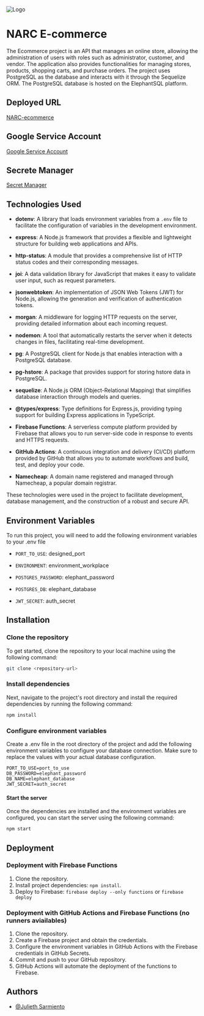 
![Logo]([https://firebasestorage.googleapis.com/v0/b/narc-e-commerce.appspot.com/o/NARC-e-commerce-logo-white.png?alt=media&token=1eae9c91-2b13-4ce9-bbc5-c33c4c936435](https://firebasestorage.googleapis.com/v0/b/narc-e-commerce.appspot.com/o/NARC-e-commerce-Logo-transparent.png?alt=media&token=7685ddbf-bd31-45eb-8d62-4f479a43ad99))


# NARC E-commerce

The Ecommerce project is an API that manages an online store, allowing the administration of users with roles such as administrator, customer, and vendor. The application also provides functionalities for managing stores, products, shopping carts, and purchase orders. The project uses PostgreSQL as the database and interacts with it through the Sequelize ORM. The PostgreSQL database is hosted on the ElephantSQL platform.

## Deployed URL 

[NARC-ecommerce](https://narc-ecommerce.lat)

## Google Service Account

[Google Service Account](https://console.cloud.google.com/iam-admin/serviceaccounts/details/101832751034889941786/keys?hl=es&project=narc-e-commerce)


## Secrete Manager

[Secret Manager](https://console.cloud.google.com/security/secret-manager?hl=es&project=narc-e-commerce)

## Technologies Used

- **dotenv**: A library that loads environment variables from a `.env` file to facilitate the configuration of variables in the development environment.

- **express**: A Node.js framework that provides a flexible and lightweight structure for building web applications and APIs.

- **http-status**: A module that provides a comprehensive list of HTTP status codes and their corresponding messages.

- **joi**: A data validation library for JavaScript that makes it easy to validate user input, such as request parameters.

- **jsonwebtoken**: An implementation of JSON Web Tokens (JWT) for Node.js, allowing the generation and verification of authentication tokens.

- **morgan**: A middleware for logging HTTP requests on the server, providing detailed information about each incoming request.

- **nodemon**: A tool that automatically restarts the server when it detects changes in files, facilitating real-time development.

- **pg**: A PostgreSQL client for Node.js that enables interaction with a PostgreSQL database.

- **pg-hstore**: A package that provides support for storing hstore data in PostgreSQL.

- **sequelize**: A Node.js ORM (Object-Relational Mapping) that simplifies database interaction through models and queries.

- **@types/express**: Type definitions for Express.js, providing typing support for building Express applications in TypeScript.

- **Firebase Functions**: A serverless compute platform provided by Firebase that allows you to run server-side code in response to events and HTTPS requests.

- **GitHub Actions**: A continuous integration and delivery (CI/CD) platform provided by GitHub that allows you to automate workflows and build, test, and deploy your code.

- **Namecheap**: A domain name registered and managed through Namecheap, a popular domain registrar.

These technologies were used in the project to facilitate development, database management, and the construction of a robust and secure API.


## Environment Variables

To run this project, you will need to add the following environment variables to your .env file

- `PORT_TO_USE`: designed_port
- `ENVIRONMENT`: environment_workplace

- `POSTGRES_PASSWORD`: elephant_password
- `POSTGRES_DB`: elephant_database

- `JWT_SECRET`: auth_secret


## Installation

### Clone the repository
To get started, clone the repository to your local machine using the following command:

```bash
git clone <repository-url>
```

### Install dependencies
Next, navigate to the project's root directory and install the required dependencies by running the following command:

```bash
npm install
```
### Configure environment variables 
Create a .env file in the root directory of the project and add the following environment variables to configure your database connection. Make sure to replace the values with your actual database configuration.

```shell
PORT_TO_USE=port_to_use
DB_PASSWORD=elephant_password
DB_NAME=elephant_database
JWT_SECRET=auth_secret
```
#### Start the server
Once the dependencies are installed and the environment variables are configured, you can start the server using the following command:

```bash
npm start
```

## Deployment

### Deployment with Firebase Functions

1. Clone the repository.
2. Install project dependencies: `npm install`.
3. Deploy to Firebase: `firebase deploy --only functions` or `firebase deploy`

### Deployment with GitHub Actions and Firebase Functions (no runners aviailables)

1. Clone the repository.
2. Create a Firebase project and obtain the credentials.
3. Configure the environment variables in GitHub Actions with the Firebase credentials in GitHub Secrets.
4. Commit and push to your GitHub repository.
5. GitHub Actions will automate the deployment of the functions to Firebase.


## Authors

- [@Julieth Sarmiento](https://github.com/JulSarmiento)

